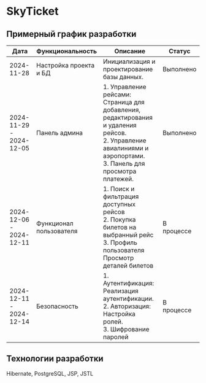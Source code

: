 # SkyTicket

## Примерный график разработки

| Дата                    | Функциональность        | Описание                                                                                                                                                             | Статус     |
|-------------------------|-------------------------|----------------------------------------------------------------------------------------------------------------------------------------------------------------------|------------|
| 2024-11-28              | Настройка проекта и БД  | Инициализация и проектирование базы данных.                                                                                                                          | Выполнено  |
| 2024-11-29 - 2024-12-05 | Панель админа           | 1. Управление рейсами: Страница для добавления, редактирования и удаления рейсов.<br> 2. Управление авиалиниями и аэропортами.<br> 3. Панель для просмотра платежей. | Выполнено  |
| 2024-12-06 - 2024-12-11 | Функционал пользователя | 1. Поиск и фильтрация доступных рейсов <br> 2. Покупка билетов на выбранный рейс <br> 3. Профиль пользователя  <br> Просмотр деталей билетов                         | В процессе |
| 2024-12-11 - 2024-12-14 | Безопасность            | 1. Аутентификация: Реализация аутентификации.<br> 2. Авторизация: Настройка ролей. <br> 3. Шифрование паролей                                                        | В процессе |

## Технологии разработки
Hibernate, PostgreSQL, JSP, JSTL
